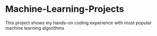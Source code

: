 # Machine-Learning-Projects

This project shows my hands-on coding experience with most popular machine learning algorithms
